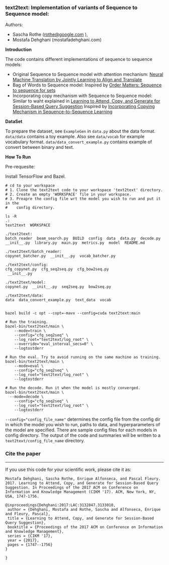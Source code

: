 <h3>text2text: Implementation of variants of Sequence to Sequence model:</h3>

Authors:

* Sascha Rothe (rothe@google.com ),
* Mostafa Dehghani (mostafadehghani.com)

<b>Introduction</b>

The code contains different implementations of sequence to sequence models:

* Original Sequence to Sequence model with attention mechanism:
 [Neural Machine Translation by Jointly Learning to Align and Translate](https://arxiv.org/abs/1409.0473)
* Bag of Words to Sequence model:
Inspired by [Order Matters: Sequence to sequence for sets](https://arxiv.org/abs/1511.06391)
* Incorporating copy mechanism with Sequence to Sequence model:
Similar to waht explained in [Learning to Attend, Copy, and Generate for Session-Based Query Suggestion](https://arxiv.org/abs/1708.03418)
Inspired by [Incorporating Copying Mechanism in Sequence-to-Sequence Learning](https://arxiv.org/abs/1603.06393)



<b>DataSet</b>


To prepare the dataset, see `ExampleGen` in `data.py` about the data format.
`data/data` contains a toy example. Also see `data/vocab`
for example vocabulary format. 
`data/data_convert_example.py` contains example of convert between binary and text.

<b>How To Run</b>

Pre-requesite:

Install TensorFlow and Bazel.

```shell
# cd to your workspace
# 1. Clone the text2text code to your workspace 'text2text' directory.
# 2. Create an empty 'WORKSPACE' file in your workspace.
# 3. Preapre the config file wrt the model you wish to run and put it in the
#    config directory.

ls -R
.:
text2text  WORKSPACE

./text2text:
batch_reader  beam_search.py  BUILD  config  data  data.py  decode.py  
__init__.py  library.py  main.py  metrics.py  model  README.md

./text2text/batch_reader:
copynet_batcher.py  __init__.py  vocab_batcher.py

./text2text/config:
cfg_copynet.py  cfg_seq2seq.py  cfg_bow2seq.py
 __init__.py 

./text2text/model:
copynet.py  __init__.py  seq2seq.py  bow2seq.py

./text2text/data:
data  data_convert_example.py  text_data  vocab


bazel build -c opt --copt=-mavx --config=cuda text2text:main

# Run the training.
bazel-bin/text2text/main \
    --mode=train \
    --config="cfg_seq2seq" \
    --log_root="text2text/log_root" \
    --override="eval_interval_secs=0" \
    --logtostderr

# Run the eval. Try to avoid running on the same machine as training.
bazel-bin/text2text/main \
    --mode=eval \
    --config="cfg_seq2seq" \
    --log_root="text2text/log_root" \
    --logtostderr

# Run the decode. Run it when the model is mostly converged.
bazel-bin/text2text/main \
  --mode=decode \
    --config="cfg_seq2seq" \
    --log_root="text2text/log_root" \
    --logtostderr
```

`--config="config_file_name"` determines the config file from the config dir 
 in which the model you wish to run, paths to data, and 
hyperparameters of the model are specified. There are sample config files for 
each models in config directory. The output of the code and summaries will be 
written to a `text2text/config_file_name` directory.



### Cite the paper
---
If you use this code for your scientific work, please cite it as:

```
Mostafa Dehghani, Sascha Rothe, Enrique Alfonseca, and Pascal Fleury. 2017. Learning to Attend, Copy, and Generate for Session-Based Query Suggestion. In Proceedings of the 2017 ACM on Conference on Information and Knowledge Management (CIKM '17). ACM, New York, NY, USA, 1747-1756. 
```

```
@inproceedings{Dehghani:2017:LAC:3132847.3133010,
 author = {Dehghani, Mostafa and Rothe, Sascha and Alfonseca, Enrique and Fleury, Pascal},
 title = {Learning to Attend, Copy, and Generate for Session-Based Query Suggestion},
 booktitle = {Proceedings of the 2017 ACM on Conference on Information and Knowledge Management},
 series = {CIKM '17},
 year = {2017},
 pages = {1747--1756}
} 

}
```